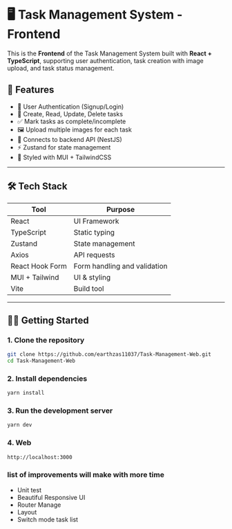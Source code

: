 # 🖥️ Task Management System - Frontend

This is the **Frontend** of the Task Management System built with **React + TypeScript**, supporting user authentication, task creation with image upload, and task status management.

## 🚀 Features

- 🔐 User Authentication (Signup/Login)
- 📝 Create, Read, Update, Delete tasks
- ✅ Mark tasks as complete/incomplete
- 🖼 Upload multiple images for each task
- 💾 Connects to backend API (NestJS)
- ⚡ Zustand for state management
- 🎨 Styled with MUI + TailwindCSS

---

## 🛠️ Tech Stack

| Tool            | Purpose                      |
| --------------- | ---------------------------- |
| React           | UI Framework                 |
| TypeScript      | Static typing                |
| Zustand         | State management             |
| Axios           | API requests                 |
| React Hook Form | Form handling and validation |
| MUI + Tailwind  | UI & styling                 |
| Vite            | Build tool                   |

---

## 🧑‍💻 Getting Started

### 1. Clone the repository

```bash
git clone https://github.com/earthzas11037/Task-Management-Web.git
cd Task-Management-Web
```

### 2. Install dependencies

```bash
yarn install
```

### 3. Run the development server

```bash
yarn dev
```

### 4. Web

```bash
http://localhost:3000
```

### list of improvements will make with more time
- Unit test
- Beautiful Responsive UI
- Router Manage
- Layout
- Switch mode task list
